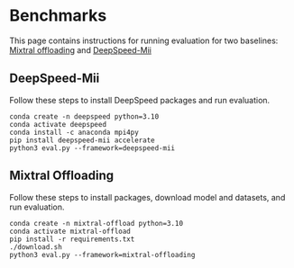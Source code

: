 # Benchmarks
This page contains instructions for running evaluation for two baselines: [Mixtral offloading](https://github.com/dvmazur/mixtral-offloading) and [DeepSpeed-Mii](https://github.com/microsoft/DeepSpeed-MII)

## DeepSpeed-Mii
Follow these steps to install DeepSpeed packages and run evaluation.

```
conda create -n deepspeed python=3.10
conda activate deepspeed
conda install -c anaconda mpi4py
pip install deepspeed-mii accelerate
python3 eval.py --framework=deepspeed-mii
```

## Mixtral Offloading

Follow these steps to install packages, download model and datasets, and run evaluation.

```
conda create -n mixtral-offload python=3.10
conda activate mixtral-offload
pip install -r requirements.txt
./download.sh
python3 eval.py --framework=mixtral-offloading
```
